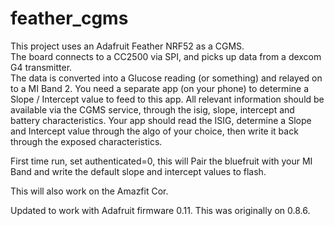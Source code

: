 # feather_cgms
This project uses an Adafruit Feather NRF52 as a CGMS.  
The board connects to a CC2500 via SPI, and picks up data from a dexcom G4 transmitter.  
The data is converted into a Glucose reading (or something) and relayed on to a MI Band 2.  You need a separate app (on your phone) to determine a Slope / Intercept value to feed to this app.
All relevant information should be available via the CGMS service, through the isig, slope, intercept and battery characteristics.
Your app should read the ISIG, determine a Slope and Intercept value through the algo of your choice, then write it back through the exposed characteristics.

First time run, set authenticated=0, this will Pair the bluefruit with your MI Band and write the default slope and intercept values to flash.

This will also work on the Amazfit Cor.

Updated to work with Adafruit firmware 0.11.  This was originally on 0.8.6.
